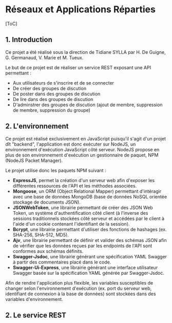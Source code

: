 # Réseaux et Applications Réparties

[ToC]

## 1. Introduction

Ce projet a été réalisé sous la direction de Tidiane SYLLA par H. De Guigne, G. Germanaud, V. Marie et M. Tueux.

Le but de ce projet est de réaliser un service REST exposant une API permettant :

- Aux utilisateurs de s'inscrire et de se connecter
- De créer des groupes de discution
- De poster dans des groupes de discution
- De lire dans des groupes de discution
- D'adminstrer des groupes de discution (ajout de membre, suppression de membre, suppression du groupe)



## 2. L'environnement

Ce projet est réalisé exclusivement en JavaScript puisqu'il s'agit d'un projet dît "backend", l'application est donc exécuter sur NodeJS, un environnement d'exécution JavaScript côté serveur. NodeJS propose en plus de son environnement d'exécution un gestionnaire de paquet, NPM (NodeJS Packet Manager).

Le projet utilise donc les paquets NPM suivant :

- **ExpressJS**, permet la création d'un serveur web afin d'exposer les différentes ressources de l'API et les méthodes associées.
- **Mongoose**, un ORM (Object Relational Mapper) permettant d'intéragir avec une base de données MongoDB (base de données NoSQL orientée stockage de documents JSON).
- **JSONWebToken**, une librairie permettant de créer des JSON Web Token, un système d'authentification côté client (à l'inverse des sessions traditionnels stockées côté serveur et accédées par le client à l'aide d'un cookie contenant l'identifiant de la session).
- **Bcrypt**, une librairie permettant d'utiliser des fonctions de hashages (ex. SHA-256, SHA-512, MD5).
- **Ajv**, une librairie permettant de définir et valider des schémas JSON afin de vérifier que les données reçues par les endpoints de l'API sont conformes aux schémas définits.
- **Swagger-Jsdoc**, une librairie générant une spécification YAML Swagger à partir des commentaires placé dans le code.
- **Swagger-Ui-Express**, une librairie générant une interface utilisateur Swagger basée sur la spécification YAML générée par Swagger-Jsdoc.

Afin de rendre l'application plus flexible, les variables susceptibles de changer selon l'environnement d'exécution (ex. port du serveur web, identifiant de connexion à la base de données) sont stockées dans des variables d'environnement.

## 2. Le service REST



​	